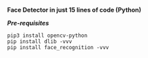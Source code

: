 **Face Detector in just 15 lines of code (Python)**

***Pre-requisites***

```
pip3 install opencv-python
pip install dlib -vvv
pip install face_recognition -vvv
```